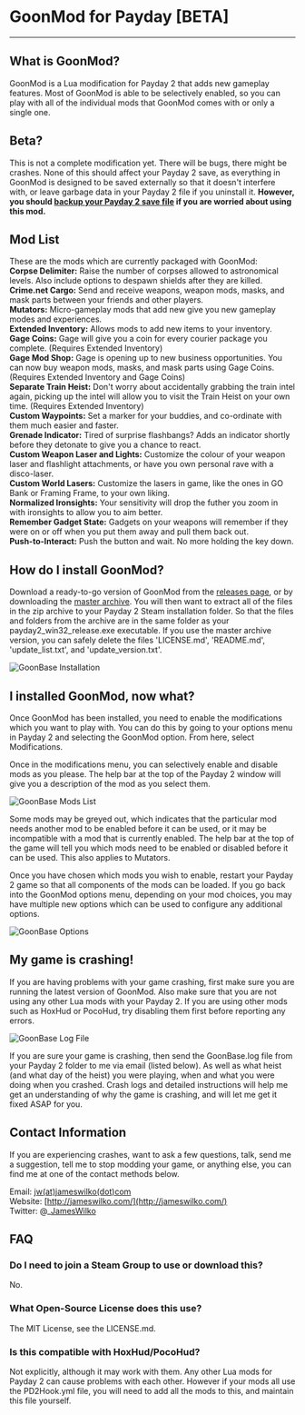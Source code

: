 # GoonMod for Payday [BETA]
----
## What is GoonMod?
GoonMod is a Lua modification for Payday 2 that adds new gameplay features. Most of GoonMod is able to be selectively enabled, so you can play with all of the individual mods that GoonMod comes with or only a single one.

## Beta?
This is not a complete modification yet. There will be bugs, there might be crashes. None of this should affect your Payday 2 save, as everything in GoonMod is designed to be saved externally so that it doesn't interfere with, or leave garbage data in your Payday 2 file if you uninstall it. **However, you should [backup your Payday 2 save file](http://steamcommunity.com/sharedfiles/filedetails/?id=170416480) if you are worried about using this mod.**

## Mod List
These are the mods which are currently packaged with GoonMod:  
**Corpse Delimiter:** Raise the number of corpses allowed to astronomical levels. Also include options to despawn shields after they are killed.  
**Crime.net Cargo:** Send and receive weapons, weapon mods, masks, and mask parts between your friends and other players.  
**Mutators:** Micro-gameplay mods that add new give you new gameplay modes and experiences.  
**Extended Inventory:** Allows mods to add new items to your inventory.  
**Gage Coins:** Gage will give you a coin for every courier package you complete. (Requires Extended Inventory)  
**Gage Mod Shop:** Gage is opening up to new business opportunities. You can now buy weapon mods, masks, and mask parts using Gage Coins. (Requires Extended Inventory and Gage Coins)  
**Separate Train Heist:** Don't worry about accidentally grabbing the train intel again, picking up the intel will allow you to visit the Train Heist on your own time. (Requires Extended Inventory)   
**Custom Waypoints:** Set a marker for your buddies, and co-ordinate with them much easier and faster.  
**Grenade Indicator:** Tired of surprise flashbangs? Adds an indicator shortly before they detonate to give you a chance to react.  
**Custom Weapon Laser and Lights:** Customize the colour of your weapon laser and flashlight attachments, or have you own personal rave with a disco-laser.  
**Custom World Lasers:** Customize the lasers in game, like the ones in GO Bank or Framing Frame, to your own liking.  
**Normalized Ironsights:** Your sensitivity will drop the futher you zoom in with ironsights to allow you to aim better.  
**Remember Gadget State:** Gadgets on your weapons will remember if they were on or off when you put them away and pull them back out.  
**Push-to-Interact:** Push the button and wait. No more holding the key down.  

## How do I install GoonMod?
Download a ready-to-go version of GoonMod from the [releases page](https://github.com/JamesWilko/GoonMod/releases), or by downloading the [master archive](https://github.com/JamesWilko/GoonMod/archive/master.zip).
You will then want to extract all of the files in the zip archive to your Payday 2 Steam installation folder. So that the files and folders from the archive are in the same folder as your payday2_win32_release.exe executable.
If you use the master archive version, you can safely delete the files 'LICENSE.md', 'README.md', 'update_list.txt', and 'update_version.txt'.

![GoonBase Installation](http://payday.jameswilko.com/github/goonmod_installation.jpg "GoonBase Installation")

## I installed GoonMod, now what?
Once GoonMod has been installed, you need to enable the modifications which you want to play with. You can do this by going to your options menu in Payday 2 and selecting the GoonMod option. From here, select Modifications.

Once in the modifications menu, you can selectively enable and disable mods as you please. The help bar at the top of the Payday 2 window will give you a description of the mod as you select them.

![GoonBase Mods List](http://payday.jameswilko.com/github/goonmod_modsmenu.jpg "GoonBase Mods List")

Some mods may be greyed out, which indicates that the particular mod needs another mod to be enabled before it can be used, or it may be incompatible with a mod that is currently enabled. The help bar at the top of the game will tell you which mods need to be enabled or disabled before it can be used. This also applies to Mutators.

Once you have chosen which mods you wish to enable, restart your Payday 2 game so that all components of the mods can be loaded. If you go back into the GoonMod options menu, depending on your mod choices, you may have multiple new options which can be used to configure any additional options.

![GoonBase Options](http://payday.jameswilko.com/github/goonmod_menu.jpg "GoonBase Options")

## My game is crashing!
If you are having problems with your game crashing, first make sure you are running the latest version of GoonMod. Also make sure that you are not using any other Lua mods with your Payday 2. If you are using other mods such as HoxHud or PocoHud, try disabling them first before reporting any errors.

![GoonBase Log File](http://payday.jameswilko.com/github/goonmod_logfile.jpg "GoonBase Log File")

If you are sure your game is crashing, then send the GoonBase.log file from your Payday 2 folder to me via email (listed below). As well as what heist (and what day of the heist) you were playing, when and what you were doing when you crashed. Crash logs and detailed instructions will help me get an understanding of why the game is crashing, and will let me get it fixed ASAP for you.

## Contact Information
If you are experiencing crashes, want to ask a few questions, talk, send me a suggestion, tell me to stop modding your game, or anything else, you can find me at one of the contact methods below.

Email: [jw(at)jameswilko(dot)com](mailto:jw@jameswilko.com)  
Website: [http://jameswilko.com/](http://jameswilko.com/)  
Twitter: @_[JamesWilko](http://twitter.com/_JamesWilko) 

## FAQ
### Do I need to join a Steam Group to use or download this?
No.

### What Open-Source License does this use?
The MIT License, see the LICENSE.md.

### Is this compatible with HoxHud/PocoHud?
Not explicitly, although it may work with them. Any other Lua mods for Payday 2 can cause problems with each other. However if your mods all use the PD2Hook.yml file, you will need to add all the mods to this, and maintain this file yourself.
